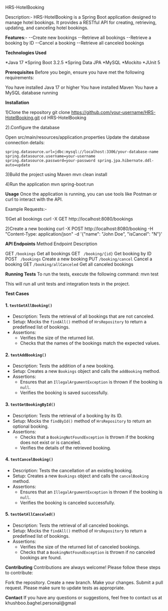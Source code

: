  HRS-HotelBooking

Description:-
HRS-HotelBooking is a Spring Boot application designed to manage hotel bookings. It provides a RESTful API for creating, retrieving, updating, and canceling hotel bookings.

**Features**:-
--Create new bookings
--Retrieve all bookings
--Retrieve a booking by ID
--Cancel a booking
--Retrieve all canceled bookings


**Technologies Used**

*Java 17
*Spring Boot 3.2.5
*Spring Data JPA
*MySQL
*Mockito
*JUnit 5


**Prerequisites**
Before you begin, ensure you have met the following requirements:

You have installed Java 17 or higher
You have installed Maven
You have a MySQL database running


**Installation**

1)Clone the repository
git clone https://github.com/your-username/HRS-HotelBooking.git
cd HRS-HotelBooking

2).Configure the database

Open src/main/resources/application.properties
Update the database connection details:

`spring.datasource.url=jdbc:mysql://localhost:3306/your-database-name
spring.datasource.username=your-username
spring.datasource.password=your-password
spring.jpa.hibernate.ddl-auto=update`


3)Build the project using Maven
mvn clean install

4)Run the application
mvn spring-boot:run


**Usage**
Once the application is running, you can use tools like Postman or curl to interact with the API.

Example Requests:-

1)Get all bookings
curl -X GET http://localhost:8080/bookings

2)Create a new booking
curl -X POST http://localhost:8080/booking -H "Content-Type: application/json" -d '{"name": "John Doe", "isCancel": "N"}'

**API Endpoints**
Method	   Endpoint   	             Description

GET	     `/bookings`	            Get all bookings
GET	   `  /booking/{id}	`           Get booking by ID
POST	` /bookings`	            Create a new booking
PUT	     `/booking/cancel`	        Cancel a booking
GET	     `/booking/allCanceled`	    Get all canceled bookings



**Running Tests**
To run the tests, execute the following command: mvn test

This will run all unit tests and integration tests in the project.

**Test Cases**

#### 1. `testGetAllBooking()`
- Description: Tests the retrieval of all bookings that are not canceled.
- Setup: Mocks the `findAll()` method of `HrsRepository` to return a predefined list of bookings.
- Assertions:
    - Verifies the size of the returned list.
    - Checks that the names of the bookings match the expected values.

#### 2. `testAddBooking()`
- Description: Tests the addition of a new booking.
- Setup: Creates a new `Bookings` object and calls the `addBooking` method.
- Assertions:
    - Ensures that an `IllegalArgumentException` is thrown if the booking is `null`.
    - Verifies the booking is saved successfully.

#### 3. `testGetBookingById()`
- Description: Tests the retrieval of a booking by its ID.
- Setup: Mocks the `findById()` method of `HrsRepository` to return an optional booking.
- Assertions:
    - Checks that a `BookingNotFoundException` is thrown if the booking does not exist or is canceled.
    - Verifies the details of the retrieved booking.

#### 4. `testCancelBooking()`
- Description: Tests the cancellation of an existing booking.
- Setup: Creates a new `Bookings` object and calls the `cancelBooking` method.
- Assertions:
    - Ensures that an `IllegalArgumentException` is thrown if the booking is `null`.
    - Verifies the booking is canceled successfully.

#### 5. `testGetAllCanceled()`
- Description: Tests the retrieval of all canceled bookings.
- Setup: Mocks the `findAll()` method of `HrsRepository` to return a predefined list of bookings.
- Assertions:
    - Verifies the size of the returned list of canceled bookings.
    - Checks that a `BookingNotFoundException` is thrown if no canceled bookings are found.


**Contributing**
Contributions are always welcome! Please follow these steps to contribute:

Fork the repository.
Create a new branch.
Make your changes.
Submit a pull request.
Please make sure to update tests as appropriate.


**Contact**
If you have any questions or suggestions, feel free to contact us at khushboo.baghel.personal@gmail
